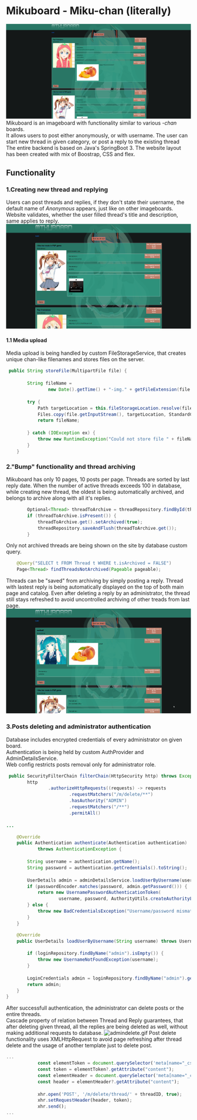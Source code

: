 # Mikuboard - Miku-chan (literally)
![img.png](README_media/img.png)
Mikuboard is an imageboard with functionality similar to various  _-chan_ boards. \
It allows users to post either anonymously, or with username.
The user can start new thread in given category, or post a reply to the existing thread \
The entire backend is based on Java's SpringBoot 3. The website layout has been created with 
mix of Boostrap, CSS and flex.
## Functionality 
### 1.Creating new thread and replying
Users can post threads and replies, if they don't state their username, the default name of 
_Anonymous_ appears, just like on other imageboards. Website validates, whether the user filled thread's 
title and description, same applies to reply.
![threadandreply.gif](README_media/threadandreply.gif)
#### 1.1 Media upload
Media upload is being handled by custom FileStorageService, that creates unique chan-like 
filenames and stores files on the server. 
```java
 public String storeFile(MultipartFile file) {

        String fileName =
                new Date().getTime() + "-img." + getFileExtension(file.getOriginalFilename());

        try {
            Path targetLocation = this.fileStorageLocation.resolve(fileName);
            Files.copy(file.getInputStream(), targetLocation, StandardCopyOption.REPLACE_EXISTING);
            return fileName;

        } catch (IOException ex) {
            throw new RuntimeException("Could not store file " + fileName + ". Please try again!", ex);
        }
    }
```

### 2."Bump" functionality and thread archiving
Mikuboard has only 10 pages, 10 posts per page. Threads are sorted by last reply date. When
the number of active threads exceeds 100 in database, while creating new thread, the oldest is 
being automatically archived, and belongs to archive along with all it's replies.
```java
        Optional<Thread> threadToArchive = threadRepository.findById(thread.getId() - 101);
        if (threadToArchive.isPresent()) {
            threadToArchive.get().setArchived(true);
            threadRepository.saveAndFlush(threadToArchive.get());
        }
```
Only not archived threads are being shown on the site by database custom query.
```java
    @Query("SELECT t FROM Thread t WHERE t.isArchived = FALSE")
    Page<Thread> findThreadsNotArchived(Pageable pageable);
```
Threads can be "saved" from archiving by simply posting a reply. Thread with lastest reply 
is being automatically displayed on the top of both main page and catalog. 
Even after deleting a reply by an administrator, the thread still stays refreshed to avoid uncontrolled
archiving of other treads from last page. 
![bump.gif](README_media/bump.gif)
### 3.Posts deleting and administrator authentication
Database includes encrypted credentials of every administrator on given board. \
Authentication is being held by custom AuthProvider and AdminDetailsService. \
Web config restricts posts removal only for administrator role.
```java
 public SecurityFilterChain filterChain(HttpSecurity http) throws Exception {
        http
                .authorizeHttpRequests((requests) -> requests
                        .requestMatchers("/m/delete/**")
                        .hasAuthority("ADMIN")
                        .requestMatchers("/**")
                        .permitAll()
        
...
```
```java
    @Override
    public Authentication authenticate(Authentication authentication)
            throws AuthenticationException {

        String username = authentication.getName();
        String password = authentication.getCredentials().toString();

        UserDetails admin = adminDetailsService.loadUserByUsername(username);
        if (passwordEncoder.matches(password, admin.getPassword())) {
            return new UsernamePasswordAuthenticationToken(
                    username, password, AuthorityUtils.createAuthorityList("ADMIN"));
        } else {
            throw new BadCredentialsException("Username/password mismatch");
        }
    }
```
```java
    @Override
    public UserDetails loadUserByUsername(String username) throws UsernameNotFoundException {

        if (loginRepository.findByName("admin").isEmpty()) {
            throw new UsernameNotFoundException(username);
        }

        LoginCredentials admin = loginRepository.findByName("admin").get();
        return admin;
    }
}
```
After successfull authentication, the administrator can delete posts or the entire threads. \
Cascade property of relation between Thread and Reply guarantees, that after deleting given thread, 
all the replies are being deleted as well, without making additional requests to database.
![admindelete.gif](admindelete.gif)
Post delete functionality uses XMLHttpRequest to avoid page refreshing after thread delete 
and the usage of another template just to delete post. 
```javascript
...
            const elementToken = document.querySelector('meta[name="_csrf"]');
            const token = elementToken?.getAttribute("content");
            const elementHeader = document.querySelector('meta[name="_csrf_header"]');
            const header = elementHeader?.getAttribute("content");

            xhr.open('POST', '/m/delete/thread/' + threadID, true);
            xhr.setRequestHeader(header, token);
            xhr.send();
...
```
